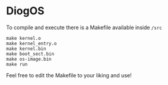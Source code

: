 # DiogOS

To compile and execute there is a Makefile available inside ```/src```

```
make kernel.o
make kernel_entry.o
make kernel.bin
make boot_sect.bin
make os-image.bin
make run
```

Feel free to edit the Makefile to your liking and use!
